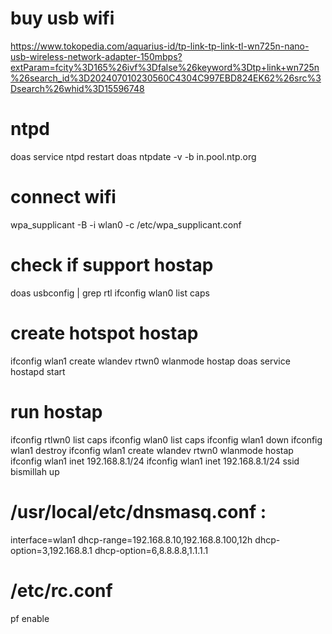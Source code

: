 

# buy usb wifi
https://www.tokopedia.com/aquarius-id/tp-link-tp-link-tl-wn725n-nano-usb-wireless-network-adapter-150mbps?extParam=fcity%3D165%26ivf%3Dfalse%26keyword%3Dtp+link+wn725n%26search_id%3D202407010230560C4304C997EBD824EK62%26src%3Dsearch%26whid%3D15596748


# ntpd
doas service ntpd restart
doas ntpdate -v -b in.pool.ntp.org

# connect wifi
wpa_supplicant -B -i wlan0 -c /etc/wpa_supplicant.conf 


# check if support hostap
doas usbconfig | grep rtl
ifconfig wlan0 list caps

# create hotspot hostap 
ifconfig wlan1 create wlandev rtwn0 wlanmode hostap
doas service hostapd start

# run hostap
ifconfig rtlwn0 list caps
ifconfig wlan0 list caps
ifconfig wlan1 down
ifconfig wlan1 destroy
ifconfig wlan1 create wlandev rtwn0 wlanmode hostap
ifconfig wlan1 inet 192.168.8.1/24
ifconfig wlan1 inet 192.168.8.1/24 ssid bismillah up

# /usr/local/etc/dnsmasq.conf :
interface=wlan1
dhcp-range=192.168.8.10,192.168.8.100,12h
dhcp-option=3,192.168.8.1
dhcp-option=6,8.8.8.8,1.1.1.1

# /etc/rc.conf
pf enable